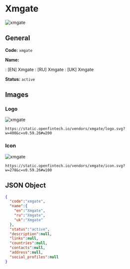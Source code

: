
# Xmgate 
![xmgate](https://static.openfintech.io/vendors/xmgate/logo.svg?w=400&c=v0.59.26#w200)  

## General 
 
**Code:** `xmgate` 
 
**Name:** 
 
:	[EN] Xmgate 
:	[RU] Xmgate 
:	[UK] Xmgate 
 
**Status:** `active` 
 

## Images 

### Logo 
 
![xmgate](https://static.openfintech.io/vendors/xmgate/logo.svg?w=400&c=v0.59.26#w200)  

```
https://static.openfintech.io/vendors/xmgate/logo.svg?w=400&c=v0.59.26#w200
```  

### Icon 
 
![xmgate](https://static.openfintech.io/vendors/xmgate/icon.svg?w=278&c=v0.59.26#w100)  

```
https://static.openfintech.io/vendors/xmgate/icon.svg?w=278&c=v0.59.26#w100
```  

## JSON Object 

```json
{
  "code":"xmgate",
  "name":{
    "en":"Xmgate",
    "ru":"Xmgate",
    "uk":"Xmgate"
  },
  "status":"active",
  "description":null,
  "links":null,
  "countries":null,
  "contacts":null,
  "address":null,
  "social_profiles":null
}
```  
